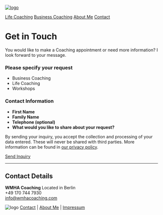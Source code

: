 [![logo](/images/logo.png)](/)

[Life Coaching](/life-coaching)    [Business Coaching](/business-coaching)   [About Me](/about)   [Contact](/contact)


# Get in Touch

You would like to make a Coaching appointment or need more information?
I look forward to your message.

### Please specify your request
- Business Coaching
- Life Coaching
- Workshops

### Contact Information
- **First Name**
- **Family Name**
- **Telephone (optional)**
- **What would you like to share about your request?**

By sending your inquiry, you accept the collection and processing of your data entered. These will never be shared with third parties. More information can be found in [our privacy policy](/privacy-policy/).

[Send Inquiry](mailto:info@wmhacoaching.com)

---

## Contact Details
**WMHA Coaching**
Located in Berlin  
+49 170 744 7930  
info@wmhacoaching.com



![logo](/images/bottom_logo.png)   [Contact](/contact)  |  [About Me](/about)  |  [Impressum](/privacy-policy)

